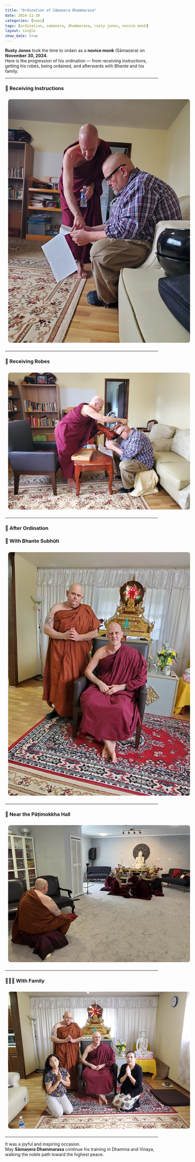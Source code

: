 ```yaml
---
title: "Ordination of Sāmaṇera Dhammarasa"
date: 2024-11-30
categories: [news]
tags: [ordination, samanera, dhammarasa, rusty jones, novice monk]
layout: single
show_date: true
---
```


**Rusty Jones** took the time to ordain as a **novice monk** (Sāmaṇera) on **November 30, 2024**.  
Here is the progression of his ordination — from receiving instructions, getting his robes, being ordained, and afterwards with Bhante and his family.

---

### 🧘 Receiving Instructions

<p align="center">
  <img src="/images/dhammarasa_getting_instructions_layman.jpg" alt="Rusty Jones receiving instructions before ordination" style="max-width: 600px; border-radius: 8px; margin: 10px;">
</p>

---

### 🧣 Receiving Robes

<p align="center">
  <img src="/images/dhammarasa_getting_robes.jpg" alt="Rusty Jones receiving robes before ordination" style="max-width: 600px; border-radius: 8px; margin: 10px;">
</p>

---
### 🪷 After Ordination
### 🙏 With Bhante Subhūti


<p align="center">
  <img src="/images/dhammarasa.jpg" alt="Sāmaṇera Dhammarasa after ordination" style="max-width: 600px; border-radius: 8px; margin: 10px;">
</p>

---

### 🙏 Near the Pāṭimokkha Hall

<p align="center">
  <img src="/images/dhammarasa_near_patimokkha.jpg" alt="Sāmaṇera Dhammarasa near the Pāṭimokkha hall after ordination" style="max-width: 600px; border-radius: 8px; margin: 10px;">
</p>

---


### 👨‍👩‍👦 With Family

<p align="center">
  <img src="/images/dhammarasa_with_family.jpg" alt="Sāmaṇera Dhammarasa with his family after ordination" style="max-width: 600px; border-radius: 8px; margin: 10px;">
</p>

---




It was a joyful and inspiring occasion.  
May **Sāmaṇera Dhammarasa** continue his training in Dhamma and Vinaya, walking the noble path toward the highest peace.
